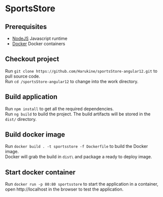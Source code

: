 # SportsStore

## Prerequisites
* [NodeJS](https://nodejs.org/) Javascript runtime
* [Docker](https://www.docker.com/) Docker containers

## Checkout project

Run `git clone https://github.com/Harukine/sportsStore-angular12.git` to pull source code.\
Run `cd /sportsStore-angular12` to change into the work directory.

## Build application 

Run `npm install` to get all the required dependencies.\
Run `ng build` to build the project. The build artifacts will be stored in the `dist/` directory.

## Build docker image

Run `docker build . -t sportsstore -f Dockerfile` to build the Docker image.\
Docker will grab the build in `dist\` and package a ready to deploy image.

## Start docker container

Run `docker run -p 80:80 sportsstore` to start the application in a container,\
open http://localhost in the browser to test the application.
